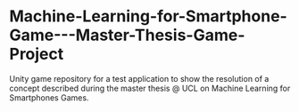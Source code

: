 # Machine-Learning-for-Smartphone-Game---Master-Thesis-Game-Project
Unity game repository for a test application to show the resolution of a concept described during the master thesis @ UCL on Machine Learning for Smartphones Games.
